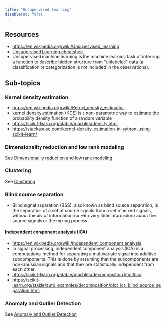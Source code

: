 ```yaml
---
title: "Unsupervised learning"
disableToc: false 
---
```


## Resources
- https://en.wikipedia.org/wiki/Unsupervised_learning
- [Unsupervised Learning cheatsheet](https://stanford.edu/~shervine/teaching/cs-229/cheatsheet-unsupervised-learning)
- Unsupervised machine learning is the machine learning task of inferring a function to describe hidden structure from "unlabeled" data (a classification or categorization is not included in the observations).

## Sub-topics
### Kernel density estimation
- https://en.wikipedia.org/wiki/Kernel_density_estimation
- kernel density estimation (KDE) is a non-parametric way to estimate the probability density function of a random variable
- https://scikit-learn.org/stable/modules/density.html
- https://stackabuse.com/kernel-density-estimation-in-python-using-scikit-learn/

### Dimensionality reduction and low rank modeling
See [Dimensionality reduction and low rank modeling](AI/Unsupervised%20learning/Dimensionality%20reduction%20and%20low%20rank%20modeling.md)

### Clustering 
See [Clustering](AI/Unsupervised%20learning/Clustering.md)

### Blind source separation
- Blind signal separation (BSS), also known as blind source separation, is the separation of a set of source signals from a set of mixed signals, without the aid of information (or with very little information) about the source signals or the mixing process.

#### Independent component analysis (ICA)
- https://en.wikipedia.org/wiki/Independent_component_analysis
- In signal processing, independent component analysis (ICA) is a computational method for separating a multivariate signal into additive subcomponents. This is done by assuming that the subcomponents are non-Gaussian signals and that they are statistically independent from each other.
- https://scikit-learn.org/stable/modules/decomposition.html#ica
- https://scikit-learn.org/stable/auto_examples/decomposition/plot_ica_blind_source_separation.html

### Anomaly and Outlier Detection
See [Anomaly and Outlier Detection](AI/Anomaly%20and%20Outlier%20Detection.md)
